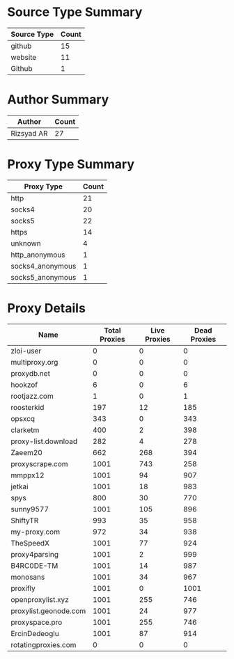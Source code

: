 # Source Type Summary

| Source Type | Count |
|-------------|-------|
| github | 15 |
| website | 11 |
| Github | 1 |


# Author Summary

| Author | Count |
|--------|-------|
| Rizsyad AR | 27 |


# Proxy Type Summary

| Proxy Type | Count |
|------------|-------|
| http | 21 |
| socks4 | 20 |
| socks5 | 22 |
| https | 14 |
| unknown | 4 |
| http_anonymous | 1 |
| socks4_anonymous | 1 |
| socks5_anonymous | 1 |


# Proxy Details

| Name | Total Proxies | Live Proxies | Dead Proxies |
|------|---------------|--------------|---------------|
| zloi-user | 0 | 0 | 0 |
| multiproxy.org | 0 | 0 | 0 |
| proxydb.net | 0 | 0 | 0 |
| hookzof | 6 | 0 | 6 |
| rootjazz.com | 1 | 0 | 1 |
| roosterkid | 197 | 12 | 185 |
| opsxcq | 343 | 0 | 343 |
| clarketm | 400 | 2 | 398 |
| proxy-list.download | 282 | 4 | 278 |
| Zaeem20 | 662 | 268 | 394 |
| proxyscrape.com | 1001 | 743 | 258 |
| mmppx12 | 1001 | 94 | 907 |
| jetkai | 1001 | 18 | 983 |
| spys | 800 | 30 | 770 |
| sunny9577 | 1001 | 105 | 896 |
| ShiftyTR | 993 | 35 | 958 |
| my-proxy.com | 972 | 34 | 938 |
| TheSpeedX | 1001 | 77 | 924 |
| proxy4parsing | 1001 | 2 | 999 |
| B4RC0DE-TM | 1001 | 14 | 987 |
| monosans | 1001 | 34 | 967 |
| proxifly | 1001 | 0 | 1001 |
| openproxylist.xyz | 1001 | 255 | 746 |
| proxylist.geonode.com | 1001 | 24 | 977 |
| proxyspace.pro | 1001 | 255 | 746 |
| ErcinDedeoglu | 1001 | 87 | 914 |
| rotatingproxies.com | 0 | 0 | 0 |
